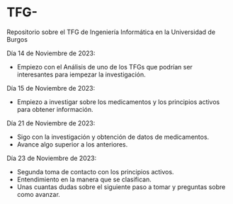 # TFG-
Repositorio sobre el TFG de Ingeniería Informática en la Universidad de Burgos

Día 14 de Noviembre de 2023:
  - Empiezo con el Análisis de uno de los TFGs que podrían ser interesantes para iempezar la investigación.

Día 15 de Noviembre de 2023:
  - Empiezo a investigar sobre los medicamentos y los principios activos para obtener información.

Día 21 de Noviembre de 2023:
  - Sigo con la investigación y obtención de datos de medicamentos.
  - Avance algo superior a los anteriores.

Día 23 de Noviembre de 2023:
  - Segunda toma de contacto con los principios activos.
  - Entendimiento en la manera que se clasifican.
  - Unas cuantas dudas sobre el siguiente paso a tomar y preguntas sobre como avanzar.
